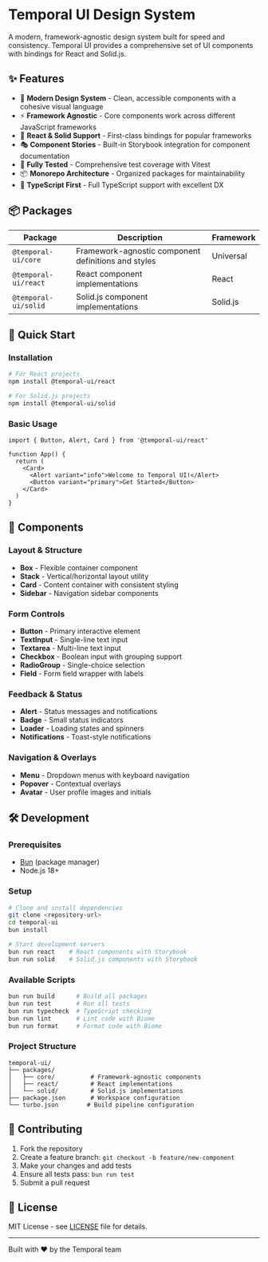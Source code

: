 # Temporal UI Design System

A modern, framework-agnostic design system built for speed and consistency. Temporal UI provides a comprehensive set of UI components with bindings for React and Solid.js.

## ✨ Features

- 🎨 **Modern Design System** - Clean, accessible components with a cohesive visual language
- ⚡ **Framework Agnostic** - Core components work across different JavaScript frameworks
- 🔧 **React & Solid Support** - First-class bindings for popular frameworks
- 🎭 **Component Stories** - Built-in Storybook integration for component documentation
- 🧪 **Fully Tested** - Comprehensive test coverage with Vitest
- 📦 **Monorepo Architecture** - Organized packages for maintainability
- 🎯 **TypeScript First** - Full TypeScript support with excellent DX

## 📦 Packages

| Package | Description | Framework |
|---------|-------------|-----------|
| `@temporal-ui/core` | Framework-agnostic component definitions and styles | Universal |
| `@temporal-ui/react` | React component implementations | React |
| `@temporal-ui/solid` | Solid.js component implementations | Solid.js |

## 🚀 Quick Start

### Installation

```bash
# For React projects
npm install @temporal-ui/react

# For Solid.js projects  
npm install @temporal-ui/solid
```

### Basic Usage

```tsx
import { Button, Alert, Card } from '@temporal-ui/react'

function App() {
  return (
    <Card>
      <Alert variant="info">Welcome to Temporal UI!</Alert>
      <Button variant="primary">Get Started</Button>
    </Card>
  )
}
```

## 🧱 Components

### Layout & Structure
- **Box** - Flexible container component
- **Stack** - Vertical/horizontal layout utility  
- **Card** - Content container with consistent styling
- **Sidebar** - Navigation sidebar components

### Form Controls
- **Button** - Primary interactive element
- **TextInput** - Single-line text input
- **Textarea** - Multi-line text input
- **Checkbox** - Boolean input with grouping support
- **RadioGroup** - Single-choice selection
- **Field** - Form field wrapper with labels

### Feedback & Status
- **Alert** - Status messages and notifications
- **Badge** - Small status indicators
- **Loader** - Loading states and spinners
- **Notifications** - Toast-style notifications

### Navigation & Overlays
- **Menu** - Dropdown menus with keyboard navigation
- **Popover** - Contextual overlays
- **Avatar** - User profile images and initials

## 🛠 Development

### Prerequisites
- [Bun](https://bun.sh/) (package manager)
- Node.js 18+

### Setup

```bash
# Clone and install dependencies
git clone <repository-url>
cd temporal-ui
bun install

# Start development servers
bun run react    # React components with Storybook
bun run solid    # Solid.js components with Storybook
```

### Available Scripts

```bash
bun run build      # Build all packages
bun run test       # Run all tests
bun run typecheck  # TypeScript checking
bun run lint       # Lint code with Biome
bun run format     # Format code with Biome
```

### Project Structure

```
temporal-ui/
├── packages/
│   ├── core/          # Framework-agnostic components
│   ├── react/         # React implementations
│   └── solid/         # Solid.js implementations
├── package.json       # Workspace configuration
└── turbo.json        # Build pipeline configuration
```

## 🤝 Contributing

1. Fork the repository
2. Create a feature branch: `git checkout -b feature/new-component`
3. Make your changes and add tests
4. Ensure all tests pass: `bun run test`
5. Submit a pull request

## 📄 License

MIT License - see [LICENSE](LICENSE) file for details.

---

Built with ❤️ by the Temporal team
